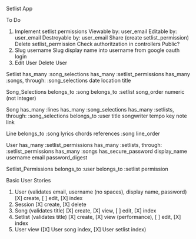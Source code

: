 Setlist App

To Do
1. Implement setlist permissions
    Viewable by: user_email
    Editable by: user_email
    Destroyable by: user_email
    Share (create setlist_permission)
    Delete setlist_permission
    Check authoritzation in controllers
    Public?
2. Slug username
    Slug display name into username from google oauth login
3. Edit User
    Delete User




Setlist
  has_many :song_selections
  has_many :setlist_permissions
  has_many :songs, through: :song_selections
  date
  location
  title

Song_Selections
  belongs_to :song
  belongs_to :setlist
  song_order numeric (not integer)

Song
  has_many :lines
  has_many :song_selections
  has_many :setlists, through: :song_selections
  belongs_to :user
  title
  songwriter
  tempo
  key
  note
  link

Line
  belongs_to :song
  lyrics
  chords
  references :song
  line_order

User
  has_many :setlist_permissions
  has_many :setlists, through: :setlist_permissions
  has_many :songs
  has_secure_password
  display_name
  username
  email
  password_digest

Setlist_Permissions
  belongs_to :user
  belongs_to :setlist
  permission



Basic User Stories

1. User (validates email, username (no spaces), display name, password)
    [X] create, 
    [ ] edit, 
    [X] index
2. Session 
    [X] create,
    [X] delete
3. Song (validates title)
    [X] create, 
    [X] view, 
    [ ] edit,
    [X] index
4. Setlist (validates title)
    [X] create, 
    [X] view (performance),
    [ ] edit,
    [X] index
5. User view ([X] User song index, [X] User setlist index)